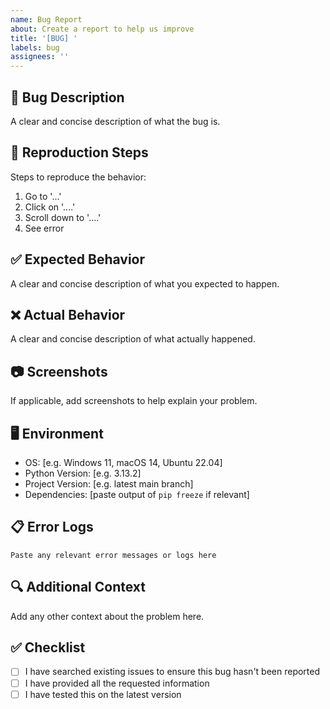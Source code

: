 ```yaml
---
name: Bug Report
about: Create a report to help us improve
title: '[BUG] '
labels: bug
assignees: ''
---
```


## 🐛 Bug Description
A clear and concise description of what the bug is.

## 🔄 Reproduction Steps
Steps to reproduce the behavior:
1. Go to '...'
2. Click on '....'
3. Scroll down to '....'
4. See error

## ✅ Expected Behavior
A clear and concise description of what you expected to happen.

## ❌ Actual Behavior
A clear and concise description of what actually happened.

## 📷 Screenshots
If applicable, add screenshots to help explain your problem.

## 🖥️ Environment
- OS: [e.g. Windows 11, macOS 14, Ubuntu 22.04]
- Python Version: [e.g. 3.13.2]
- Project Version: [e.g. latest main branch]
- Dependencies: [paste output of `pip freeze` if relevant]

## 📋 Error Logs
```
Paste any relevant error messages or logs here
```

## 🔍 Additional Context
Add any other context about the problem here.

## ✅ Checklist
- [ ] I have searched existing issues to ensure this bug hasn't been reported
- [ ] I have provided all the requested information
- [ ] I have tested this on the latest version